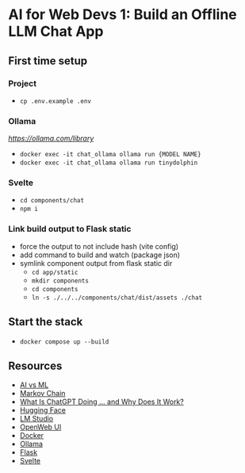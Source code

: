 # AI for Web Devs 1: Build an Offline LLM Chat App

## First time setup

### Project

- `cp .env.example .env`

### Ollama

_https://ollama.com/library_

- `docker exec -it chat_ollama ollama run {MODEL NAME}`
- `docker exec -it chat_ollama ollama run tinydolphin`

### Svelte

- `cd components/chat`
- `npm i`

### Link build output to Flask static

- force the output to not include hash (vite config)
- add command to build and watch (package json)
- symlink component output from flask static dir
  - `cd app/static`
  - `mkdir components`
  - `cd components`
  - `ln -s ./../../components/chat/dist/assets ./chat`

## Start the stack

- `docker compose up --build`

## Resources

- [AI vs ML](https://cloud.google.com/learn/artificial-intelligence-vs-machine-learning)
- [Markov Chain](https://en.wikipedia.org/wiki/Markov_chain)
- [What Is ChatGPT Doing … and Why Does It Work?](https://writings.stephenwolfram.com/2023/02/what-is-chatgpt-doing-and-why-does-it-work/)
- [Hugging Face](https://huggingface.co/)
- [LM Studio](https://lmstudio.ai/)
- [OpenWeb UI](https://github.com/open-webui/open-webui)
- [Docker](https://www.docker.com/)
- [Ollama](https://ollama.com/)
- [Flask](https://flask.palletsprojects.com/)
- [Svelte](https://svelte.dev/)
